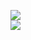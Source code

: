[![](https://img.shields.io/badge/Made%20With-Github%20Spray-lightgrey.svg?style=for-the-badge&logo=github)](https://github.com/Annihil/github-spray#6335)  
[![](https://i.imgur.com/2DrTn0Z.gif)](https://github.com/Annihil/github-spray)